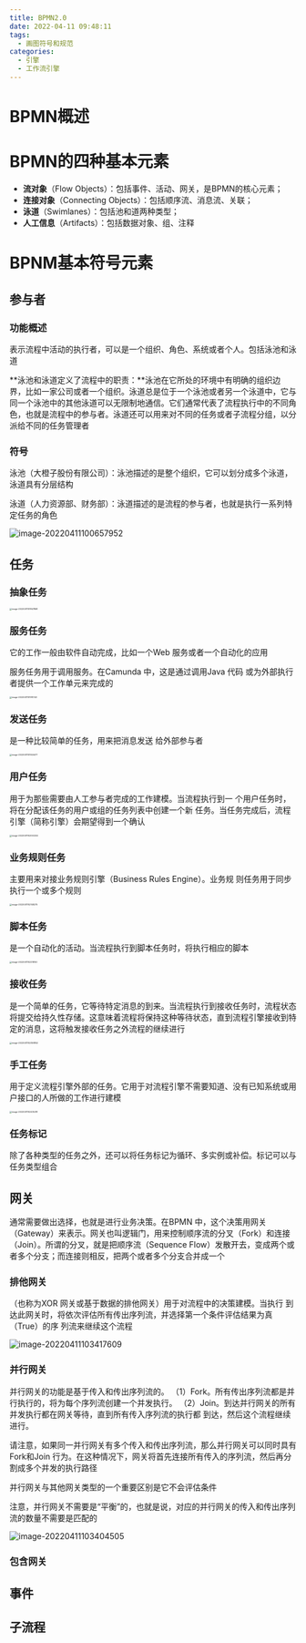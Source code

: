 ```yaml
---
title: BPMN2.0
date: 2022-04-11 09:48:11
tags:
  - 画图符号和规范
categories:
  - 引擎
  - 工作流引擎
---
```


# BPMN概述



# BPMN的四种基本元素

- **流对象**（Flow Objects）：包括事件、活动、网关，是BPMN的核心元素；
- **连接对象**（Connecting Objects）：包括顺序流、消息流、关联；
- **泳道**（Swimlanes）：包括池和道两种类型；
- **人工信息**（Artifacts）：包括数据对象、组、注释

# BPNM基本符号元素

## 参与者

### 功能概述

表示流程中活动的执行者，可以是一个组织、角色、系统或者个人。包括泳池和泳道

**泳池和泳道定义了流程中的职责：**泳池在它所处的环境中有明确的组织边界，比如一家公司或者一个组织。泳道总是位于一个泳池或者另一个泳道中，它与同一个泳池中的其他泳道可以无限制地通信。它们通常代表了流程执行中的不同角色，也就是流程中的参与者。泳道还可以用来对不同的任务或者子流程分组，以分派给不同的任务管理者

### 符号

泳池（大橙子股份有限公司）：泳池描述的是整个组织，它可以划分成多个泳道，泳道具有分层结构

泳道（人力资源部、财务部）：泳道描述的是流程的参与者，也就是执行一系列特定任务的角色

![image-20220411100657952](BPMN2.0\image-20220411100657952.png)

## 任务



### 抽象任务



<img src="BPMN2.0\image-20220411101847868.png" alt="image-20220411101847868" style="zoom:25%;" />

### 服务任务

它的工作一般由软件自动完成，比如一个Web 服务或者一个自动化的应用

服务任务用于调用服务。在Camunda 中，这是通过调用Java 代码
或为外部执行者提供一个工作单元来完成的

<img src="BPMN2.0\image-20220411101910143.png" alt="image-20220411101910143" style="zoom:25%;" />

### 发送任务

是一种比较简单的任务，用来把消息发送
给外部参与者

<img src="BPMN2.0\image-20220411101924477.png" alt="image-20220411101924477" style="zoom:25%;" />

### 用户任务

用于为那些需要由人工参与者完成的工作建模。当流程执行到一
个用户任务时，将在分配该任务的用户或组的任务列表中创建一个新
任务。当任务完成后，流程引擎（简称引擎）会期望得到一个确认

<img src="BPMN2.0\image-20220411102053202.png" alt="image-20220411102053202" style="zoom:25%;" />

### 业务规则任务

主要用来对接业务规则引擎（Business Rules Engine）。业务规
则任务用于同步执行一个或多个规则

<img src="BPMN2.0\image-20220411102148275.png" alt="image-20220411102148275" style="zoom:25%;" />

### 脚本任务

是一个自动化的活动。当流程执行到脚本任务时，将执行相应的脚本

<img src="BPMN2.0\image-20220411102218140.png" alt="image-20220411102218140" style="zoom:25%;" />

### 接收任务

是一个简单的任务，它等待特定消息的到来。当流程执行到接收任务时，流程状态将提交给持久性存储。这意味着流程将保持这种等待状态，直到流程引擎接收到特定的消息，这将触发接收任务之外流程的继续进行

<img src="BPMN2.0\image-20220411102358852.png" alt="image-20220411102358852" style="zoom:25%;" />

### 手工任务

用于定义流程引擎外部的任务。它用于对流程引擎不需要知道、没有已知系统或用户接口的人所做的工作进行建模

<img src="BPMN2.0\image-20220411102435218.png" alt="image-20220411102435218" style="zoom:25%;" />

### 任务标记

除了各种类型的任务之外，还可以将任务标记为循环、多实例或补偿。标记可以与任务类型组合

## 网关

通常需要做出选择，也就是进行业务决策。在BPMN 中，这个决策用网关（Gateway）来表示。网关也叫逻辑门，用来控制顺序流的分叉（Fork）和连接（Join）。所谓的分叉，就是把顺序流（Sequence Flow）发散开去，变成两个或者多个分支；而连接则相反，把两个或者多个分支合并成一个

### 排他网关

（也称为XOR 网关或基于数据的排他网关）用于对流程中的决策建模。当执行
到达此网关时，将依次评估所有传出序列流，并选择第一个条件评估结果为真（True）的序
列流来继续这个流程

![image-20220411103417609](BPMN2.0\image-20220411103417609.png)

### 并行网关

并行网关的功能是基于传入和传出序列流的。
（1）Fork。所有传出序列流都是并行执行的，将为每个序列流创建一个并发执行。
（2）Join。到达并行网关的所有并发执行都在网关等待，直到所有传入序列流的执行都
到达，然后这个流程继续进行。

请注意，如果同一并行网关有多个传入和传出序列流，那么并行网关可以同时具有Fork和Join 行为。在这种情况下，网关将首先连接所有传入的序列流，然后再分割成多个并发的执行路径

并行网关与其他网关类型的一个重要区别是它不会评估条件

注意，并行网关不需要是“平衡”的，也就是说，对应的并行网关的传入和传出序列流的数量不需要是匹配的

![image-20220411103404505](BPMN2.0\image-20220411103404505.png)

### 包含网关



## 事件



## 子流程



